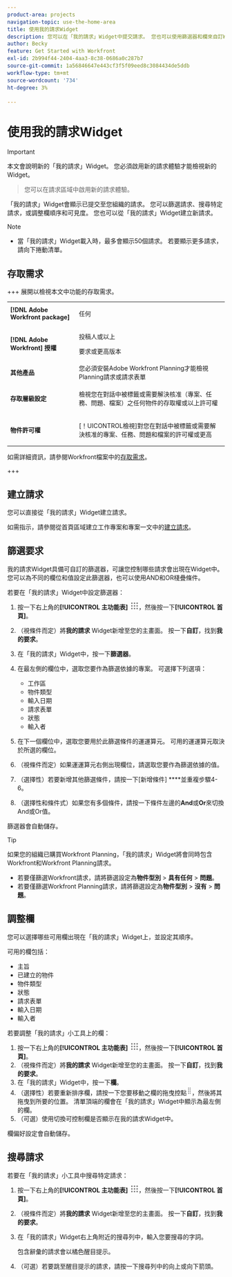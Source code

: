 ```yaml
---
product-area: projects
navigation-topic: use-the-home-area
title: 使用我的請求Widget
description: 您可以在「我的請求」Widget中提交請求。 您也可以使用篩選器和欄來自訂Widget。
author: Becky
feature: Get Started with Workfront
exl-id: 2b994f44-2404-4aa3-8c38-0686a0c287b7
source-git-commit: 1a56846647e443cf3f5f09eed8c3084434de5ddb
workflow-type: tm+mt
source-wordcount: '734'
ht-degree: 3%

---
```


# 使用我的請求Widget


>[!IMPORTANT]
>
>本文會說明新的「我的請求」Widget。 您必須啟用新的請求體驗才能檢視新的Widget。
>>您可以在請求區域中啟用新的請求體驗。

「我的請求」Widget會顯示已提交至您組織的請求。 您可以篩選請求、搜尋特定請求，或調整欄順序和可見度。 您也可以從「我的請求」Widget建立新請求。

>[!NOTE]
>
>* 當「我的請求」Widget載入時，最多會顯示50個請求。 若要顯示更多請求，請向下捲動清單。

## 存取需求

+++ 展開以檢視本文中功能的存取需求。

<table style="table-layout:auto"> 
 <col> 
 <col> 
 <tbody> 
  <tr> 
   <td role="rowheader"><strong>[!DNL Adobe Workfront package]</strong></td> 
   <td> <p>任何</p> </td> 
  </tr> 
  <tr> 
   <td role="rowheader"><strong>[!DNL Adobe Workfront] 授權</strong></td> 
   <td> <p>投稿人或以上</p>
   <p>要求或更高版本</p> </td> 
  </tr> 
  <tr> 
    <tr> 
   <td role="rowheader"><strong>其他產品</strong></td> 
   <td> 您必須安裝Adobe Workfront Planning才能檢視Planning請求或請求表單</td> 
  </tr> 
   <td role="rowheader"><strong>存取層級設定</strong></td> 
   <td> <p>檢視您在對話中被標籤或需要解決核准（專案、任務、問題、檔案）之任何物件的存取權或以上許可權</p> </td> 
  </tr> 
  <tr> 
   <td role="rowheader"><strong>物件許可權</strong></td> 
   <td> <p>[！UICONTROL檢視]對您在對話中被標籤或需要解決核准的專案、任務、問題和檔案的許可權或更高</p> </td> 
  </tr> 
 </tbody> 
</table>

如需詳細資訊，請參閱Workfront檔案中的[存取需求](/help/quicksilver/administration-and-setup/add-users/access-levels-and-object-permissions/access-level-requirements-in-documentation.md)。

+++

## 建立請求

您可以直接從「我的請求」Widget建立請求。

如需指示，請參閱從首頁區域建立工作專案和專案一文中的[建立請求](/help/quicksilver/workfront-basics/using-home/using-the-home-area/create-work-items-in-home.md#create-a-request)。

## 篩選要求

我的請求Widget具備可自訂的篩選器，可讓您控制哪些請求會出現在Widget中。 您可以為不同的欄位和值設定此篩選器，也可以使用AND和OR棧疊條件。

若要在「我的請求」Widget中設定篩選器：

1. 按一下右上角的&#x200B;**[!UICONTROL 主功能表]** ![主功能表圖示](assets/main-menu-icon.png)，然後按一下&#x200B;**[!UICONTROL 首頁]**。
1. （視條件而定）將&#x200B;**我的請求** Widget新增至您的主畫面。 按一下&#x200B;**自訂**，找到&#x200B;**我的要求**。
1. 在「我的請求」Widget中，按一下&#x200B;**篩選器**。
1. 在最左側的欄位中，選取您要作為篩選依據的專案。 可選擇下列選項：

   * 工作區
   * 物件類型
   * 輸入日期
   * 請求表單
   * 狀態
   * 輸入者

1. 在下一個欄位中，選取您要用於此篩選條件的運運算元。 可用的運運算元取決於所選的欄位。
1. （視條件而定）如果運運算元右側出現欄位，請選取您要作為篩選依據的值。
1. （選擇性）若要新增其他篩選條件，請按一下[新增條件] ****&#x200B;並重複步驟4-6。
1. （選擇性和條件式）如果您有多個條件，請按一下條件左邊的&#x200B;**And**&#x200B;或&#x200B;**Or**&#x200B;來切換And或Or值。

篩選器會自動儲存。

>[!TIP]
>
>如果您的組織已購買Workfront Planning，「我的請求」Widget將會同時包含Workfront和Workfront Planning請求。
> 
>* 若要僅篩選Workfront請求，請將篩選設定為&#x200B;**物件型別** > **具有任何** > **問題**。
>* 若要僅篩選Workfront Planning請求，請將篩選設定為&#x200B;**物件型別** > **沒有** > **問題**。

## 調整欄

您可以選擇哪些可用欄出現在「我的請求」Widget上，並設定其順序。

可用的欄包括：

* 主旨
* 已建立的物件
* 物件類型
* 狀態
* 請求表單
* 輸入日期
* 輸入者

若要調整「我的請求」小工具上的欄：

1. 按一下右上角的&#x200B;**[!UICONTROL 主功能表]** ![主功能表圖示](assets/main-menu-icon.png)，然後按一下&#x200B;**[!UICONTROL 首頁]**。
1. （視條件而定）將&#x200B;**我的請求** Widget新增至您的主畫面。 按一下&#x200B;**自訂**，找到&#x200B;**我的要求**。
1. 在「我的請求」Widget中，按一下&#x200B;**欄**。
1. （選擇性）若要重新排序欄，請按一下您要移動之欄的拖曳控點![拖曳控點](assets/drag-handle.png)，然後將其拖曳到所要的位置。 清單頂端的欄會在「我的請求」Widget中顯示為最左側的欄。
1. （可選）使用切換可控制欄是否顯示在我的請求Widget中。

欄偏好設定會自動儲存。

## 搜尋請求

若要在「我的請求」小工具中搜尋特定請求：

1. 按一下右上角的&#x200B;**[!UICONTROL 主功能表]** ![主功能表圖示](assets/main-menu-icon.png)，然後按一下&#x200B;**[!UICONTROL 首頁]**。
1. （視條件而定）將&#x200B;**我的請求** Widget新增至您的主畫面。 按一下&#x200B;**自訂**，找到&#x200B;**我的要求**。
1. 在「我的請求」Widget右上角附近的搜尋列中，輸入您要搜尋的字詞。

   包含辭彙的請求會以橘色醒目提示。

1. （可選）若要跳至醒目提示的請求，請按一下搜尋列中的向上或向下箭頭。
